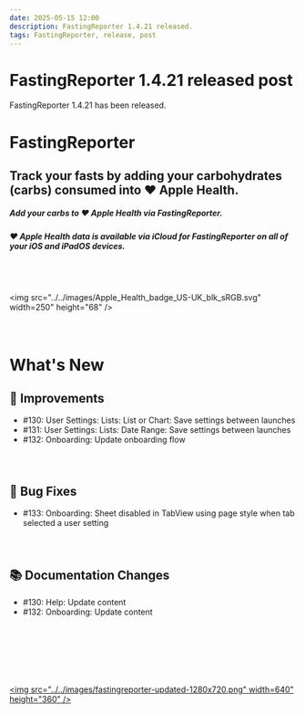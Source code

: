 ```yaml
---
date: 2025-05-15 12:00
description: FastingReporter 1.4.21 released.
tags: FastingReporter, release, post
---
```

# FastingReporter 1.4.21 released post

FastingReporter 1.4.21 has been released.

# FastingReporter
## Track your fasts by adding your carbohydrates (carbs) consumed into ❤️ Apple Health.
##### Add your carbs to ❤️ Apple Health via FastingReporter.
##### ❤️ Apple Health data is available via iCloud for FastingReporter on all of your iOS and iPadOS devices.

###### &nbsp;  

<img src="../../images/Apple_Health_badge_US-UK_blk_sRGB.svg" width=250" height="68" />

###### &nbsp;  

# What's New
## 🔨 Improvements
- #130: User Settings: Lists: List or Chart: Save settings between launches
- #131: User Settings: Lists: Date Range: Save settings between launches
- #132: Onboarding: Update onboarding flow

###### &nbsp;  

## 🐛 Bug Fixes
- #133: Onboarding: Sheet disabled in TabView using page style when tab selected a user setting

###### &nbsp;  

## 📚 Documentation Changes
- #130: Help: Update content
- #132: Onboarding: Update content

###### &nbsp;  
###### &nbsp;  


[<img src="../../images/fastingreporter-updated-1280x720.png" width=640" height="360" />](https://apps.apple.com/app/fastingreporter/id1642589328) 
